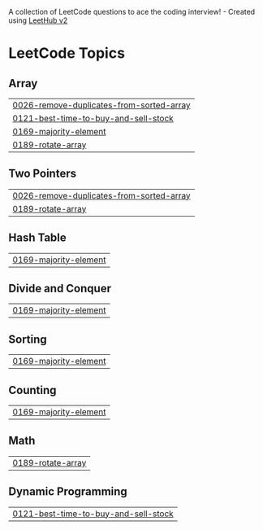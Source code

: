 A collection of LeetCode questions to ace the coding interview! - Created using [LeetHub v2](https://github.com/arunbhardwaj/LeetHub-2.0)
<!---LeetCode Topics Start-->
# LeetCode Topics
## Array
|  |
| ------- |
| [0026-remove-duplicates-from-sorted-array](https://github.com/rahulptl/LeetCode/tree/master/0026-remove-duplicates-from-sorted-array) |
| [0121-best-time-to-buy-and-sell-stock](https://github.com/rahulptl/LeetCode/tree/master/0121-best-time-to-buy-and-sell-stock) |
| [0169-majority-element](https://github.com/rahulptl/LeetCode/tree/master/0169-majority-element) |
| [0189-rotate-array](https://github.com/rahulptl/LeetCode/tree/master/0189-rotate-array) |
## Two Pointers
|  |
| ------- |
| [0026-remove-duplicates-from-sorted-array](https://github.com/rahulptl/LeetCode/tree/master/0026-remove-duplicates-from-sorted-array) |
| [0189-rotate-array](https://github.com/rahulptl/LeetCode/tree/master/0189-rotate-array) |
## Hash Table
|  |
| ------- |
| [0169-majority-element](https://github.com/rahulptl/LeetCode/tree/master/0169-majority-element) |
## Divide and Conquer
|  |
| ------- |
| [0169-majority-element](https://github.com/rahulptl/LeetCode/tree/master/0169-majority-element) |
## Sorting
|  |
| ------- |
| [0169-majority-element](https://github.com/rahulptl/LeetCode/tree/master/0169-majority-element) |
## Counting
|  |
| ------- |
| [0169-majority-element](https://github.com/rahulptl/LeetCode/tree/master/0169-majority-element) |
## Math
|  |
| ------- |
| [0189-rotate-array](https://github.com/rahulptl/LeetCode/tree/master/0189-rotate-array) |
## Dynamic Programming
|  |
| ------- |
| [0121-best-time-to-buy-and-sell-stock](https://github.com/rahulptl/LeetCode/tree/master/0121-best-time-to-buy-and-sell-stock) |
<!---LeetCode Topics End-->
